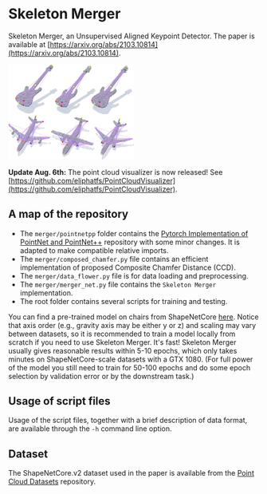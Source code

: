 # Skeleton Merger
Skeleton Merger, an Unsupervised Aligned Keypoint Detector.
The paper is available at [https://arxiv.org/abs/2103.10814](https://arxiv.org/abs/2103.10814).

[<img src="_readme_resources/intropic.jpg" width="50%" alt="Intro pic" />](_readme_resources/intropic.jpg)

**Update Aug. 6th:** The point cloud visualizer is now released! See [https://github.com/eliphatfs/PointCloudVisualizer](https://github.com/eliphatfs/PointCloudVisualizer).

## A map of the repository
+ The `merger/pointnetpp` folder contains the [Pytorch Implementation of PointNet and PointNet++](https://github.com/yanx27/Pointnet_Pointnet2_pytorch) repository with some minor changes. It is adapted to make compatible relative imports.
+ The `merger/composed_chamfer.py` file contains an efficient implementation of proposed Composite Chamfer Distance (CCD).
+ The `merger/data_flower.py` file is for data loading and preprocessing.
+ The `merger/merger_net.py` file contains the `Skeleton Merger` implementation.
+ The root folder contains several scripts for training and testing.

You can find a pre-trained model on chairs from ShapeNetCore [here](https://github.com/eliphatfs/SkeletonMerger/issues/8). Notice that axis order (e.g., gravity axis may be either y or z) and scaling may vary between datasets, so it is recommended to train a model locally from scratch if you need to use Skeleton Merger. It's fast! Skeleton Merger usually gives reasonable results within 5-10 epochs, which only takes minutes on ShapeNetCore-scale datasets with a GTX 1080. (For full power of the model you still need to train for 50-100 epochs and do some epoch selection by validation error or by the downstream task.)

## Usage of script files
Usage of the script files, together with a brief description of data format, are available through the `-h` command line option.

## Dataset
The ShapeNetCore.v2 dataset used in the paper is available from the [Point Cloud Datasets](https://github.com/AnTao97/PointCloudDatasets) repository.
